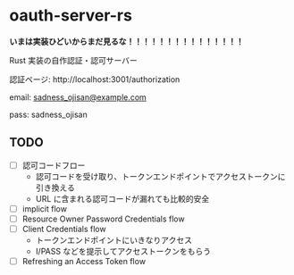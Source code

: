 # oauth-server-rs

**いまは実装ひどいからまだ見るな！！！！！！！！！！！！！！！**

Rust 実装の自作認証・認可サーバー

認証ページ: http://localhost:3001/authorization

email: sadness_ojisan@example.com

pass: sadness_ojisan

## TODO

- [ ] 認可コードフロー
  - 認可コードを受け取り、トークンエンドポイントでアクセストークンに引き換える
  - URL に含まれる認可コードが漏れても比較的安全
- [ ] implicit flow
- [ ] Resource Owner Password Credentials flow
- [ ] Client Credentials flow
  - トークンエンドポイントにいきなりアクセス
  - I/PASS などを提示してアクセストークンをもらう
- [ ] Refreshing an Access Token flow
